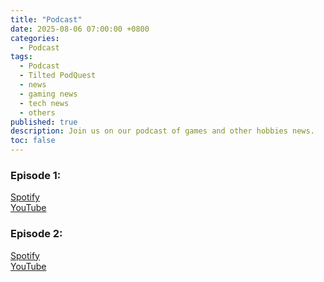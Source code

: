 ```yaml
---
title: "Podcast"
date: 2025-08-06 07:00:00 +0800
categories: 
  - Podcast
tags: 
  - Podcast
  - Tilted PodQuest
  - news
  - gaming news
  - tech news
  - others
published: true
description: Join us on our podcast of games and other hobbies news.
toc: false
---
```


### Episode 1:
[Spotify](https://open.spotify.com/episode/43dDCDo0mGRoae34iC5BAr?si=uyIVcSSMTOyleiClgw4weQ) <br>
[YouTube](https://www.youtube.com/watch?v=iE1EuxLg1IU&t=18s) 

### Episode 2:
[Spotify](https://open.spotify.com/episode/05CB1ss5UKa6jnIX8ClQBy)<br>
[YouTube](https://www.youtube.com/watch?v=pTcMKPk0H5g)<br>
